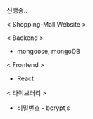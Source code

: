 진행중..

< Shopping-Mall Website >

< Backend >
- mongoose, mongoDB

< Frontend >
- React 


< 라이브러리 >
- 비밀번호 - bcryptjs
